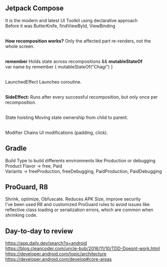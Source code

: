 ## Jetpack Compose
It is the modern and latest UI Toolkit using declarative approach
<br>Before it was ButterKnife, findViewById, ViewBinding

<br><b>How recomposition works?</b> Only the affected part re-renders, not the whole screen.

<br><b>remember</b>	Holds state across recompositions &&
<b>mutableStateOf</b>
<br>var name by remember { mutableStateOf("Chagi") }

<br>LaunchedEffect	Launches coroutine.

<br><b>SideEffect:</b> Runs after every successful recomposition, but only once per recomposition.

<br>State hoisting	Moving state ownership from child to parent.

<br>Modifier	Chains UI modifications (padding, click).

## Gradle
Build Type to build differents environments like Production or debugging
<br>Product Flavor -> free, Paid
<br>Variants -> freeProduction, freeDebugging, PaidProduction, PaidDebugging

## ProGuard, R8
Shrink, optimize, Obfuscate. Reduces APK Size, improve security
<br>I've been used R8 and customized ProGuard rules to avoid issues like reflective class loading or serialization errors, which are common when shrinking code.

## Day-to-day to review
https://app.daily.dev/search?q=android
<br>https://blog.cleancoder.com/uncle-bob/2016/11/10/TDD-Doesnt-work.html
<br>https://developer.android.com/topic/architecture
<br>https://developer.android.com/develop#core-areas
